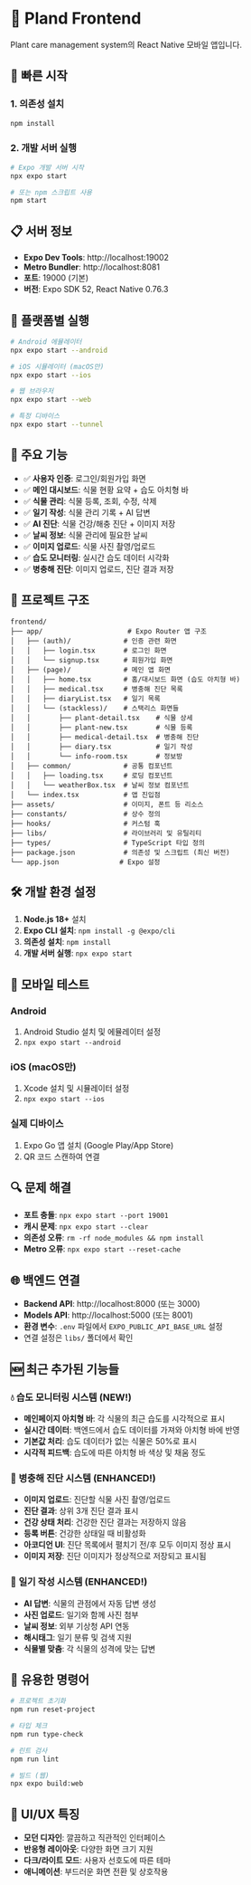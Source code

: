 # 🌱 Pland Frontend

Plant care management system의 React Native 모바일 앱입니다.

## 🚀 빠른 시작

### 1. 의존성 설치

```bash
npm install
```

### 2. 개발 서버 실행

```bash
# Expo 개발 서버 시작
npx expo start

# 또는 npm 스크립트 사용
npm start
```

## 📋 서버 정보

- **Expo Dev Tools**: http://localhost:19002
- **Metro Bundler**: http://localhost:8081
- **포트**: 19000 (기본)
- **버전**: Expo SDK 52, React Native 0.76.3

## 📱 플랫폼별 실행

```bash
# Android 에뮬레이터
npx expo start --android

# iOS 시뮬레이터 (macOS만)
npx expo start --ios

# 웹 브라우저
npx expo start --web

# 특정 디바이스
npx expo start --tunnel
```

## 🔧 주요 기능

- ✅ **사용자 인증**: 로그인/회원가입 화면
- ✅ **메인 대시보드**: 식물 현황 요약 + 습도 아치형 바
- ✅ **식물 관리**: 식물 등록, 조회, 수정, 삭제
- ✅ **일기 작성**: 식물 관리 기록 + AI 답변
- ✅ **AI 진단**: 식물 건강/해충 진단 + 이미지 저장
- ✅ **날씨 정보**: 식물 관리에 필요한 날씨
- ✅ **이미지 업로드**: 식물 사진 촬영/업로드
- ✅ **습도 모니터링**: 실시간 습도 데이터 시각화
- ✅ **병충해 진단**: 이미지 업로드, 진단 결과 저장

## 📁 프로젝트 구조

```
frontend/
├── app/                     # Expo Router 앱 구조
│   ├── (auth)/             # 인증 관련 화면
│   │   ├── login.tsx       # 로그인 화면
│   │   └── signup.tsx      # 회원가입 화면
│   ├── (page)/             # 메인 앱 화면
│   │   ├── home.tsx        # 홈/대시보드 화면 (습도 아치형 바)
│   │   ├── medical.tsx     # 병충해 진단 목록
│   │   ├── diaryList.tsx   # 일기 목록
│   │   └── (stackless)/    # 스택리스 화면들
│   │       ├── plant-detail.tsx    # 식물 상세
│   │       ├── plant-new.tsx       # 식물 등록
│   │       ├── medical-detail.tsx  # 병충해 진단
│   │       ├── diary.tsx           # 일기 작성
│   │       └── info-room.tsx       # 정보방
│   ├── common/             # 공통 컴포넌트
│   │   ├── loading.tsx     # 로딩 컴포넌트
│   │   └── weatherBox.tsx  # 날씨 정보 컴포넌트
│   └── index.tsx           # 앱 진입점
├── assets/                 # 이미지, 폰트 등 리소스
├── constants/              # 상수 정의
├── hooks/                  # 커스텀 훅
├── libs/                   # 라이브러리 및 유틸리티
├── types/                  # TypeScript 타입 정의
├── package.json            # 의존성 및 스크립트 (최신 버전)
└── app.json               # Expo 설정
```

## 🛠️ 개발 환경 설정

1. **Node.js 18+** 설치
2. **Expo CLI 설치**: `npm install -g @expo/cli`
3. **의존성 설치**: `npm install`
4. **개발 서버 실행**: `npx expo start`

## 📱 모바일 테스트

### Android

1. Android Studio 설치 및 에뮬레이터 설정
2. `npx expo start --android`

### iOS (macOS만)

1. Xcode 설치 및 시뮬레이터 설정
2. `npx expo start --ios`

### 실제 디바이스

1. Expo Go 앱 설치 (Google Play/App Store)
2. QR 코드 스캔하여 연결

## 🔍 문제 해결

- **포트 충돌**: `npx expo start --port 19001`
- **캐시 문제**: `npx expo start --clear`
- **의존성 오류**: `rm -rf node_modules && npm install`
- **Metro 오류**: `npx expo start --reset-cache`

## 🌐 백엔드 연결

- **Backend API**: http://localhost:8000 (또는 3000)
- **Models API**: http://localhost:5000 (또는 8001)
- **환경 변수**: `.env` 파일에서 `EXPO_PUBLIC_API_BASE_URL` 설정
- 연결 설정은 `libs/` 폴더에서 확인

## 🆕 **최근 추가된 기능들**

### 💧 **습도 모니터링 시스템** (NEW!)

- **메인페이지 아치형 바**: 각 식물의 최근 습도를 시각적으로 표시
- **실시간 데이터**: 백엔드에서 습도 데이터를 가져와 아치형 바에 반영
- **기본값 처리**: 습도 데이터가 없는 식물은 50%로 표시
- **시각적 피드백**: 습도에 따른 아치형 바 색상 및 채움 정도

### 🏥 **병충해 진단 시스템** (ENHANCED!)

- **이미지 업로드**: 진단할 식물 사진 촬영/업로드
- **진단 결과**: 상위 3개 진단 결과 표시
- **건강 상태 처리**: 건강한 진단 결과는 저장하지 않음
- **등록 버튼**: 건강한 상태일 때 비활성화
- **아코디언 UI**: 진단 목록에서 펼치기 전/후 모두 이미지 정상 표시
- **이미지 저장**: 진단 이미지가 정상적으로 저장되고 표시됨

### 📝 **일기 작성 시스템** (ENHANCED!)

- **AI 답변**: 식물의 관점에서 자동 답변 생성
- **사진 업로드**: 일기와 함께 사진 첨부
- **날씨 정보**: 외부 기상청 API 연동
- **해시태그**: 일기 분류 및 검색 지원
- **식물별 맞춤**: 각 식물의 성격에 맞는 답변

## 📝 유용한 명령어

```bash
# 프로젝트 초기화
npm run reset-project

# 타입 체크
npm run type-check

# 린트 검사
npm run lint

# 빌드 (웹)
npx expo build:web
```

## 🎨 UI/UX 특징

- **모던 디자인**: 깔끔하고 직관적인 인터페이스
- **반응형 레이아웃**: 다양한 화면 크기 지원
- **다크/라이트 모드**: 사용자 선호도에 따른 테마
- **애니메이션**: 부드러운 화면 전환 및 상호작용
